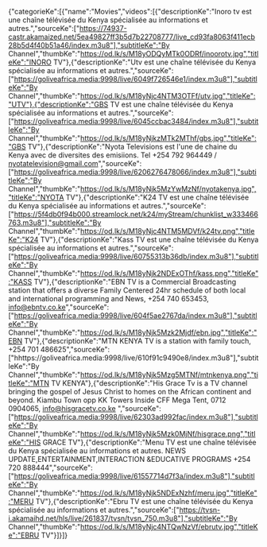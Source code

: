 {"categorieKe":[{"name":"Movies","videos":[{"descriptionKe":"Inoro tv est une chaîne télévisée du Kenya spécialisée au informations et autres.","sourceKe":["https://74937-castr.akamaized.net/5ea49827ff3b5d7b22708777/live_cd93fa8063f411ecb28b5d4f40b51a46/index.m3u8"],"subtitleKe":"By Channel","thumbKe":"https://od.lk/s/M18yODQyMTk0ODRf/inoorotv.jpg","titleKe":"INORO TV"},{"descriptionKe":"Utv est une chaîne télévisée du Kenya spécialisée au informations et autres.","sourceKe":["https://goliveafrica.media:9998/live/6049f726546e1/index.m3u8"],"subtitleKe":"By Channel","thumbKe":"https://od.lk/s/M18yNjc4NTM3OTFf/utv.jpg","titleKe":"UTV"},{"descriptionKe":"GBS TV est une chaîne télévisée du Kenya spécialisée au informations et autres.","sourceKe":["https://goliveafrica.media:9998/live/6045ccbac3484/index.m3u8"],"subtitleKe":"By Channel","thumbKe":"https://od.lk/s/M18yNjkzMTk2MThf/gbs.jpg","titleKe":"GBS TV"},{"descriptionKe":"Nyota Televisions est l'une de chaine du Kenya avec de diversites des emisiions. Tel +254 792 964449 / nyotatelevision@gmail.com","sourceKe":["https://goliveafrica.media:9998/live/6206276478066/index.m3u8"],"subtitleKe":"By Channel","thumbKe":"https://od.lk/s/M18yNjk5MzYwMzNf/nyotakenya.jpg","titleKe":"NYOTA TV"},{"descriptionKe":"K24 TV est une chaîne télévisée du Kenya spécialisée au informations et autres.","sourceKe":["https://5f4db0f94b000.streamlock.net/k24/myStream/chunklist_w333466763.m3u8"],"subtitleKe":"By Channel","thumbKe":"https://od.lk/s/M18yNjc4NTM5MDVf/k24tv.png","titleKe":"K24 TV"},{"descriptionKe":"Kass TV est une chaîne télévisée du Kenya spécialisée au informations et autres.","sourceKe":["https://goliveafrica.media:9998/live/60755313b36db/index.m3u8"],"subtitleKe":"By Channel","thumbKe":"https://od.lk/s/M18yNjk2NDExOThf/kass.png","titleKe":"KASS TV"},{"descriptionKe":"EBN TV is a Commercial Broadcasting station that offers a diverse Family Centered 24hr schedule of both local and international programming and News, +254 740 653453, info@ebntv.co.ke","sourceKe":["https://goliveafrica.media:9998/live/604f5ae2767da/index.m3u8"],"subtitleKe":"By Channel","thumbKe":"https://od.lk/s/M18yNjk5Mzk2Mjdf/ebn.jpg","titleKe":"EBN TV"},{"descriptionKe":"MTN KENYA TV is a station with family touch, +254 701 486625","sourceKe":["hhttps://goliveafrica.media:9998/live/610f91c9490e8/index.m3u8"],"subtitleKe":"By Channel","thumbKe":"https://od.lk/s/M18yNjk5Mzg5MTNf/mtnkenya.png","titleKe":"MTN TV KENYA"},{"descriptionKe":"His Grace Tv is a TV channel bringing the gospel of Jesus Christ to homes on the African continent and beyond. Kiambu Town opp KK Towers Inside CFF Mega Tent, 0712 0904065, info@hisgracetv.co.ke ","sourceKe":["https://goliveafrica.media:9998/live/62303ad992fac/index.m3u8"],"subtitleKe":"By Channel","thumbKe":"https://od.lk/s/M18yNjk5Mzk0MjNf/hisgrace.png","titleKe":"HIS GRACE TV"},{"descriptionKe":"Menu TV est une chaîne télévisée du Kenya spécialisée au informations et autres. NEWS UPDATE,ENTERTAINMENT,INTERACTION &EDUCATIVE PROGRAMS +254 720 888444","sourceKe":["https://goliveafrica.media:9998/live/61557714d7f3a/index.m3u8"],"subtitleKe":"By Channel","thumbKe":"https://od.lk/s/M18yNjk5NDExNzhf/meru.jpg","titleKe":"MERU TV"},{"descriptionKe":"Ebru TV est une chaîne télévisée du Kenya spécialisée au informations et autres.","sourceKe":["https://tvsn-i.akamaihd.net/hls/live/261837/tvsn/tvsn_750.m3u8"],"subtitleKe":"By Channel","thumbKe":"https://od.lk/s/M18yNjc4NTQwNzVf/ebrutv.jpg","titleKe":"EBRU TV"}]}]}
